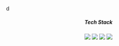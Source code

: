 
<p align="center">
  
d

</p>

<h5 align="center">Tech Stack</h5>
<p align="center">
  <img src="https://img.shields.io/badge/Swift-FA7343?style=flat-square&logo=Swift&logoColor=white"/>
  <img src="https://img.shields.io/badge/iOS-185dcc?style=flat-square&logo=Apple&logoColor=white"/>
  <img src="https://img.shields.io/badge/Xcode-42addb?style=flat-square&logo=Xcode&logoColor=white"/>
  <img src="https://img.shields.io/badge/Git-F05032?style=flat-square&logo=Git&logoColor=white"/>
 
</p>


